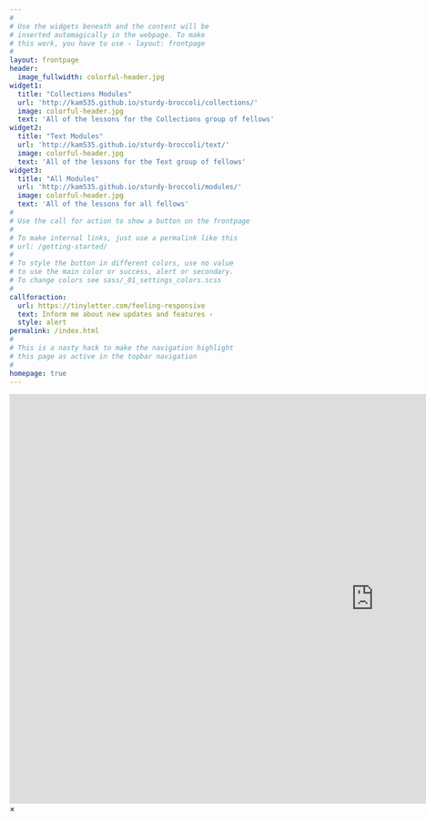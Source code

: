 ```yaml
---
#
# Use the widgets beneath and the content will be
# inserted automagically in the webpage. To make
# this work, you have to use › layout: frontpage
#
layout: frontpage
header:
  image_fullwidth: colorful-header.jpg
widget1:
  title: "Collections Modules"
  url: 'http://kam535.github.io/sturdy-broccoli/collections/'
  image: colorful-header.jpg
  text: 'All of the lessons for the Collections group of fellows'
widget2:
  title: "Text Modules"
  url: 'http://kam535.github.io/sturdy-broccoli/text/'
  image: colorful-header.jpg
  text: 'All of the lessons for the Text group of fellows'
widget3:
  title: "All Modules"
  url: 'http://kam535.github.io/sturdy-broccoli/modules/'
  image: colorful-header.jpg
  text: 'All of the lessons for all fellows'
#
# Use the call for action to show a button on the frontpage
#
# To make internal links, just use a permalink like this
# url: /getting-started/
#
# To style the button in different colors, use no value
# to use the main color or success, alert or secondary.
# To change colors see sass/_01_settings_colors.scss
#
callforaction:
  url: https://tinyletter.com/feeling-responsive
  text: Inform me about new updates and features ›
  style: alert
permalink: /index.html
#
# This is a nasty hack to make the navigation highlight
# this page as active in the topbar navigation
#
homepage: true
---
```


<div id="videoModal" class="reveal-modal large" data-reveal="">
  <div class="flex-video widescreen vimeo" style="display: block;">
    <iframe width="1280" height="720" src="https://www.youtube.com/embed/3b5zCFSmVvU" frameborder="0" allowfullscreen></iframe>
  </div>
  <a class="close-reveal-modal">&#215;</a>
</div>

